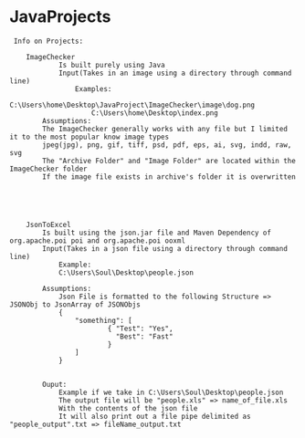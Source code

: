 # JavaProjects  
 	 Info on Projects:
 
		ImageChecker
				Is built purely using Java  
				Input(Takes in an image using a directory through command line)  
					Examples: 
						C:\Users\home\Desktop\JavaProject\ImageChecker\image\dog.png
						C:\Users\home\Desktop\index.png
			Assumptions:
			The ImageChecker generally works with any file but I limited it to the most popular know image types  
			jpeg(jpg), png, gif, tiff, psd, pdf, eps, ai, svg, indd, raw, svg  
			The "Archive Folder" and "Image Folder" are located within the ImageChecker folder  
			If the image file exists in archive's folder it is overwritten  

				
				
				
				
		JsonToExcel  
			Is built using the json.jar file and Maven Dependency of org.apache.poi poi and org.apache.poi ooxml
			Input(Takes in a json file using a directory through command line)
				Example: 
				C:\Users\Soul\Desktop\people.json

			Assumptions:
				Json File is formatted to the following Structure => JSONObj to JsonArray of JSONObjs
				{
					"something": [	
							{ "Test": "Yes",
							  "Best": "Fast"
							}
					]
				}


			Ouput:
				Example if we take in C:\Users\Soul\Desktop\people.json
				The output file will be "people.xls" => name_of_file.xls
				With the contents of the json file
				It will also print out a file pipe delimited as "people_output".txt => fileName_output.txt

				

